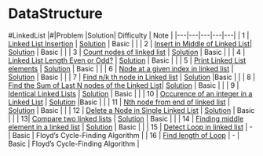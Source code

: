 # DataStructure
#LinkedList
|#|Problem |Solution| Difficulty | Note |
|---|---|---|---|---|
| 1 | [Linked List Insertion](https://practice.geeksforgeeks.org/problems/linked-list-insertion/1) | [Solution](https://github.com/programmerarunkumar/DataStructure/blob/master/LinkedList/LinkedListInsertion.java) | Basic | |
| 2 | [Insert in Middle of Linked List](https://practice.geeksforgeeks.org/problems/insert-in-middle-of-linked-list/1 )| [Solution](https://github.com/programmerarunkumar/DataStructureAndAlgorithm/blob/master/LinkedList/InsertInMiddleOfLinkedList.java) | Basic | |
| 3 | [Count nodes of linked list](https://practice.geeksforgeeks.org/problems/count-nodes-of-linked-list/1) |  [Solution](https://github.com/programmerarunkumar/DataStructureAndAlgorithm/blob/master/LinkedList/CountNodesOfLinkedList.java) | Basic | |
| 4 | [Linked List Length Even or Odd?](https://practice.geeksforgeeks.org/problems/linked-list-length-even-or-odd/1) | [Solution](https://github.com/programmerarunkumar/DataStructureAndAlgorithm/blob/master/LinkedList/LinkedListLengthEvenOrOdd.java) | Basic | |
| 5 | [Print Linked List elements](https://practice.geeksforgeeks.org/problems/print-linked-list-elements/1) |  [Solution](https://github.com/programmerarunkumar/DataStructureAndAlgorithm/blob/master/LinkedList/PrintLinkedListElements.java) | Basic | |
| 6 | [Node at a given index in linked list](https://practice.geeksforgeeks.org/problems/node-at-a-given-index-in-linked-list/1) | [Solution](https://github.com/programmerarunkumar/DataStructureAndAlgorithm/blob/master/LinkedList/NodeAtAGivenIndexInLinkedList.java) | Basic | |
| 7 | [Find n/k th node in Linked list](https://practice.geeksforgeeks.org/problems/find-nk-th-node-in-linked-list/1) | [Solution](https://github.com/programmerarunkumar/DSA/blob/master/LinkedList/FindNByKthNodeInLinkedList.java) |Basic | |
| 8 | [Find the Sum of Last N nodes of the Linked List](https://practice.geeksforgeeks.org/problems/find-the-sum-of-last-n-nodes-of-the-linked-list/1)| [Solution](https://github.com/programmerarunkumar/DSA/blob/master/LinkedList/FindTheSumOfLastNNodesOfTheLinkedList.java) | Basic | |
| 9 | [Identical Linked Lists](https://practice.geeksforgeeks.org/problems/identical-linked-lists/1) | [Solution](https://github.com/programmerarunkumar/DSA/blob/master/LinkedList/IdenticalLinkedLists.java) | Basic | |
| 10 | [Occurence of an integer in a Linked List](https://practice.geeksforgeeks.org/problems/occurence-of-an-integer-in-a-linked-list/1) | [Solution](https://github.com/programmerarunkumar/DSA/blob/master/LinkedList/OccurenceOfAnIntegerInALinkedList.java) |Basic | |
| 11 | [Nth node from end of linked list](https://practice.geeksforgeeks.org/problems/nth-node-from-end-of-linked-list/1) | [Solution](https://github.com/programmerarunkumar/DSA/blob/master/LinkedList/NthNodeFromEndOfLinkedList.java) | Basic | |
| 12 | [Delete a Node in Single Linked List](https://practice.geeksforgeeks.org/problems/delete-a-node-in-single-linked-list/1) | [Solution](https://github.com/programmerarunkumar/DataStructure/blob/master/LinkedList/DeleteANodeInSingleLinkedList.java) | Basic | |
| 13| [Compare two linked lists](https://practice.geeksforgeeks.org/problems/compare-two-linked-lists/1) | [Solution](https://github.com/programmerarunkumar/DataStructure/blob/master/LinkedList/CompareTwoLinkedLists.java) | Basic | |
| 14 | [Finding middle element in a linked list](https://practice.geeksforgeeks.org/problems/finding-middle-element-in-a-linked-list/1) | [Solution](https://github.com/programmerarunkumar/DataStructure/blob/master/LinkedList/FindingMiddleElementInALinkedList.java) | Basic | |
| 15 | [Detect Loop in linked list](https://practice.geeksforgeeks.org/problems/detect-loop-in-linked-list/1#) | - | Basic | Floyd’s Cycle-Finding Algorithm |
| 16 | [Find length of Loop](https://practice.geeksforgeeks.org/problems/find-length-of-loop/1) | - | Basic | Floyd’s Cycle-Finding Algorithm |
